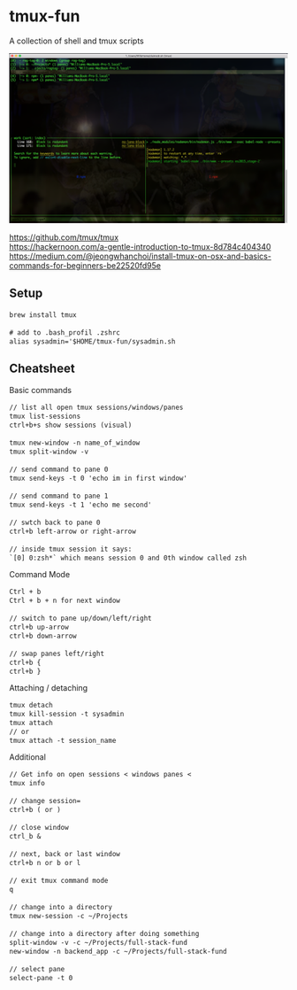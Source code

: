 # tmux-fun
A collection of shell and tmux scripts

![SessionsView](/img/sessions-view.png)

https://github.com/tmux/tmux  
https://hackernoon.com/a-gentle-introduction-to-tmux-8d784c404340  
https://medium.com/@jeongwhanchoi/install-tmux-on-osx-and-basics-commands-for-beginners-be22520fd95e

## Setup

```
brew install tmux

# add to .bash_profil .zshrc
alias sysadmin='$HOME/tmux-fun/sysadmin.sh
```

## Cheatsheet

Basic commands
```
// list all open tmux sessions/windows/panes
tmux list-sessions
ctrl+b+s show sessions (visual)

tmux new-window -n name_of_window
tmux split-window -v

// send command to pane 0
tmux send-keys -t 0 'echo im in first window'

// send command to pane 1
tmux send-keys -t 1 'echo me second' 

// swtch back to pane 0
ctrl+b left-arrow or right-arrow

// inside tmux session it says:
`[0] 0:zsh*` which means session 0 and 0th window called zsh
```



Command Mode
```
Ctrl + b
Ctrl + b + n for next window

// switch to pane up/down/left/right
ctrl+b up-arrow
ctrl+b down-arrow

// swap panes left/right
ctrl+b {
ctrl+b }
```

Attaching / detaching
```
tmux detach
tmux kill-session -t sysadmin
tmux attach
// or
tmux attach -t session_name
```

Additional
```
// Get info on open sessions < windows panes <
tmux info

// change session=
ctrl+b ( or )

// close window
ctrl_b &

// next, back or last window
ctrl+b n or b or l

// exit tmux command mode
q

// change into a directory
tmux new-session -c ~/Projects

// change into a directory after doing something
split-window -v -c ~/Projects/full-stack-fund
new-window -n backend_app -c ~/Projects/full-stack-fund

// select pane
select-pane -t 0
```

